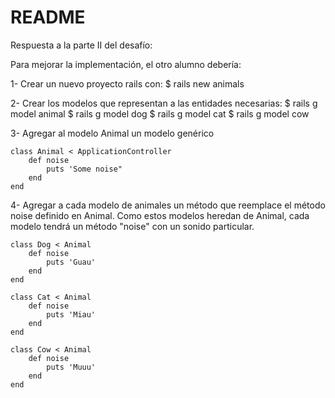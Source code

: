 # README

Respuesta a la parte II del desafío:

Para mejorar la implementación, el otro alumno debería:

1- Crear un nuevo proyecto rails con:
 $ rails new animals

2- Crear los modelos que representan a las entidades necesarias: 
 $ rails g model animal
 $ rails g model dog
 $ rails g model cat
 $ rails g model cow

 3- Agregar al modelo Animal un modelo genérico 
    
    class Animal < ApplicationController
        def noise
            puts 'Some noise"
        end
    end

 4- Agregar a cada modelo de animales un método que reemplace el método noise definido en Animal. Como estos modelos heredan de Animal, cada modelo tendrá un método "noise" con un sonido particular.

    class Dog < Animal 
        def noise
            puts 'Guau'
        end
    end

    class Cat < Animal 
        def noise
            puts 'Miau'
        end
    end

    class Cow < Animal 
        def noise
            puts 'Muuu'
        end
    end

